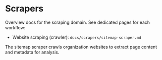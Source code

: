 # Scrapers

Overview docs for the scraping domain. See dedicated pages for each workflow:

-   Website scraping (crawler): `docs/scrapers/sitemap-scraper.md`

The sitemap scraper crawls organization websites to extract page content and metadata for analysis.
